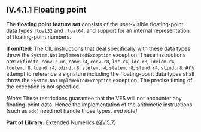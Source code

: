## IV.4.1.1 Floating point

The **floating point feature set** consists of the user-visible floating-point data types `float32` and `float64`, and support for an internal representation of floating-point numbers.

**If omitted:** The CIL instructions that deal specifically with these data types throw the `System.NotImplementedException` exception. These instructions are: `ckfinite`, `conv.r.un`, `conv.r4`, `conv.r8`, `ldc.r4`, `ldc.r8`, `ldelem.r4`, `ldelem.r8`, `ldind.r4`, `ldind.r8`, `stelem.r4`, `stelem.r8`, `stind.r4`, `stind.r8`. Any attempt to reference a signature including the floating-point data types shall throw the `System.NotImplementedException` exception. The precise timing of the exception is not specified.

_[Note:_ These restrictions guarantee that the VES will not encounter any floating-point data. Hence the implementation of the arithmetic instructions (such as `add`) need not handle those types. _end note]_

**Part of Library:** Extended Numerics (§[IV.5.7](iv.5.7-extended-numerics-library.md))
